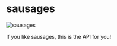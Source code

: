 # sausages

![sausages](https://media.giphy.com/media/3o7rbRW09ZmTRPeUtW/giphy.gif)

If you like sausages, this is the API for you!
